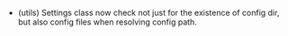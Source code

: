  - (utils) Settings class now check not just for the existence of config dir, but also config files when resolving config path.